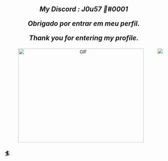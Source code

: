 <h2 align="center">
  
  <em>My Discord : J0u57 🦈#0001</em>
  
  <em>Obrigado por entrar em meu perfil.</em>
  
  <em>Thank you for entering my profile.</em>
  
</h2>

<p align="center">
  <img align="center" alt="GIF" height="300" width="400" src="https://cdn.discordapp.com/attachments/782782160431480862/782784213690220554/matth2.gif" />
  
 <img align="right" src="https://github-readme-stats.vercel.app/api?username=J0u57&show_icons=true&include_all_commits=true&show_icons=true&theme=tokyonight"/>
  
</p>

<h3 align="left">🏄<h3>
